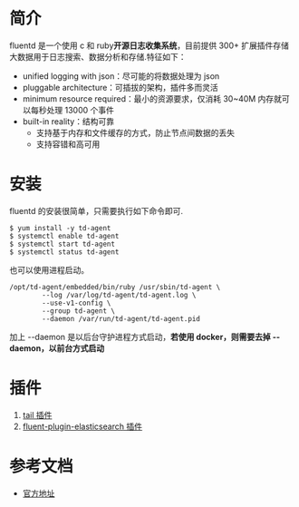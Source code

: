 # 简介
fluentd 是一个使用 c 和 ruby**开源日志收集系统**，目前提供 300+ 扩展插件存储大数据用于日志搜索、数据分析和存储.特征如下：
* unified logging with json：尽可能的将数据处理为 json
* pluggable architecture：可插拔的架构，插件多而灵活
* minimum resource required：最小的资源要求，仅消耗 30~40M 内存就可以每秒处理 13000 个事件
* built-in reality：结构可靠
  * 支持基于内存和文件缓存的方式，防止节点间数据的丢失
  * 支持容错和高可用

# 安装
fluentd 的安装很简单，只需要执行如下命令即可.
```
$ yum install -y td-agent
$ systemctl enable td-agent
$ systemctl start td-agent
$ systemctl status td-agent
```
也可以使用进程启动。
```
/opt/td-agent/embedded/bin/ruby /usr/sbin/td-agent \
        --log /var/log/td-agent/td-agent.log \
        --use-v1-config \
        --group td-agent \
        --daemon /var/run/td-agent/td-agent.pid
```
加上 --daemon 是以后台守护进程方式启动，**若使用 docker，则需要去掉 --daemon，以前台方式启动**

# 插件
1. [tail 插件](http://docs.fluentd.org/articles/in_tail)
2. [fluent-plugin-elasticsearch 插件](https://github.com/uken/fluent-plugin-elasticsearch#include_tag_key-tag_key)

# 参考文档
* [官方地址](http://www.fluentd.org/)